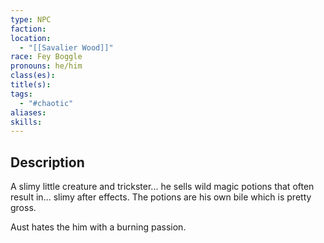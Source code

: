 ```yaml
---
type: NPC
faction: 
location:
  - "[[Savalier Wood]]"
race: Fey Boggle
pronouns: he/him
class(es): 
title(s): 
tags:
  - "#chaotic"
aliases: 
skills:
---
```

## Description
A slimy little creature and trickster... he sells wild magic potions that often result in... slimy after effects. The potions are his own bile which is pretty gross. 

Aust hates the him with a burning passion.
